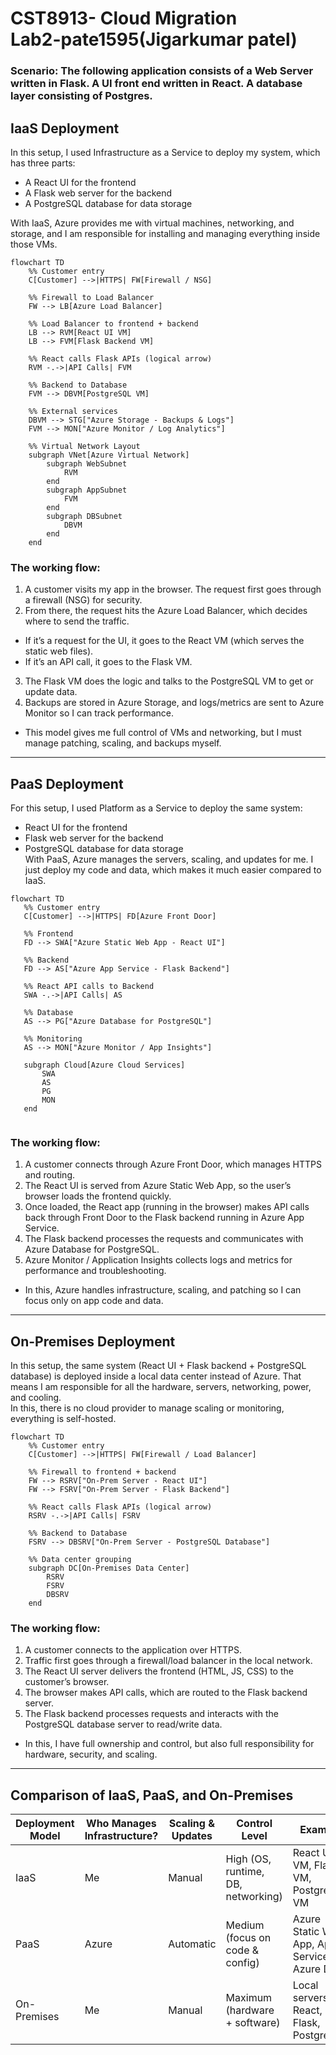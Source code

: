 # CST8913- Cloud Migration <br> Lab2-pate1595(Jigarkumar patel) 
### Scenario: The following application consists of a Web Server written in Flask. A UI front end written in React. A database layer consisting of Postgres.


## IaaS Deployment

In this setup, I used Infrastructure as a Service to deploy my system, which has three parts:
- A React UI for the frontend <br>
- A Flask web server for the backend<br>
- A PostgreSQL database for data storage

With IaaS, Azure provides me with virtual machines, networking, and storage, and I am responsible for installing and managing everything inside those VMs.

```mermaid
flowchart TD
    %% Customer entry
    C[Customer] -->|HTTPS| FW[Firewall / NSG]

    %% Firewall to Load Balancer
    FW --> LB[Azure Load Balancer]

    %% Load Balancer to frontend + backend
    LB --> RVM[React UI VM]
    LB --> FVM[Flask Backend VM]

    %% React calls Flask APIs (logical arrow)
    RVM -.->|API Calls| FVM

    %% Backend to Database
    FVM --> DBVM[PostgreSQL VM]

    %% External services
    DBVM --> STG["Azure Storage - Backups & Logs"]
    FVM --> MON["Azure Monitor / Log Analytics"]

    %% Virtual Network Layout
    subgraph VNet[Azure Virtual Network]
        subgraph WebSubnet
            RVM
        end
        subgraph AppSubnet
            FVM
        end
        subgraph DBSubnet
            DBVM
        end
    end

```

### The working flow:
1) A customer visits my app in the browser. The request first goes through a firewall (NSG) for security.
2) From there, the request hits the Azure Load Balancer, which decides where to send the traffic.
- If it’s a request for the UI, it goes to the React VM (which serves the static web files).
- If it’s an API call, it goes to the Flask VM.
3) The Flask VM does the logic and talks to the PostgreSQL VM to get or update data.
4) Backups are stored in Azure Storage, and logs/metrics are sent to Azure Monitor so I can track performance.

* This model gives me full control of VMs and networking, but I must manage patching, scaling, and backups myself.
--- 

## PaaS Deployment
For this setup, I used Platform as a Service to deploy the same system:<br> 
- React UI for the frontend<br>
- Flask web server for the backend<br>
- PostgreSQL database for data storage<br>
With PaaS, Azure manages the servers, scaling, and updates for me. I just deploy my code and data, which makes it much easier compared to IaaS.

 ```mermaid
flowchart TD
    %% Customer entry
    C[Customer] -->|HTTPS| FD[Azure Front Door]

    %% Frontend
    FD --> SWA["Azure Static Web App - React UI"]

    %% Backend
    FD --> AS["Azure App Service - Flask Backend"]

    %% React API calls to Backend
    SWA -.->|API Calls| AS

    %% Database
    AS --> PG["Azure Database for PostgreSQL"]

    %% Monitoring
    AS --> MON["Azure Monitor / App Insights"]

    subgraph Cloud[Azure Cloud Services]
        SWA
        AS
        PG
        MON
    end


 ```

### The working flow:
1) A customer connects through Azure Front Door, which manages HTTPS and routing.
2) The React UI is served from Azure Static Web App, so the user’s browser loads the frontend quickly.
3) Once loaded, the React app (running in the browser) makes API calls back through Front Door to the Flask backend running in Azure App Service.
4) The Flask backend processes the requests and communicates with Azure Database for PostgreSQL.
5) Azure Monitor / Application Insights collects logs and metrics for performance and troubleshooting.

* In this, Azure handles infrastructure, scaling, and patching so I can focus only on app code and data.

--- 
## On-Premises Deployment

In this setup, the same system (React UI + Flask backend + PostgreSQL database) is deployed inside a local data center instead of Azure. 
That means I am responsible for all the hardware, servers, networking, power, and cooling.<br>
In this, there is no cloud provider to manage scaling or monitoring, everything is self-hosted.

```mermaid
flowchart TD
    %% Customer entry
    C[Customer] -->|HTTPS| FW[Firewall / Load Balancer]

    %% Firewall to frontend + backend
    FW --> RSRV["On-Prem Server - React UI"]
    FW --> FSRV["On-Prem Server - Flask Backend"]

    %% React calls Flask APIs (logical arrow)
    RSRV -.->|API Calls| FSRV

    %% Backend to Database
    FSRV --> DBSRV["On-Prem Server - PostgreSQL Database"]

    %% Data center grouping
    subgraph DC[On-Premises Data Center]
        RSRV
        FSRV
        DBSRV
    end

```
### The working flow:
1) A customer connects to the application over HTTPS.
2) Traffic first goes through a firewall/load balancer in the local network.
3) The React UI server delivers the frontend (HTML, JS, CSS) to the customer’s browser.
4) The browser makes API calls, which are routed to the Flask backend server.
5) The Flask backend processes requests and interacts with the PostgreSQL database server to read/write data.
* In this, I have full ownership and control, but also full responsibility for hardware, security, and scaling.

--- 

## Comparison of IaaS, PaaS, and On-Premises

| Deployment Model | Who Manages Infrastructure? | Scaling & Updates | Control Level | Example  |
|------------------|-----------------------------|------------------|---------------|----------------------|
| IaaS         | Me                 | Manual           | High (OS, runtime, DB, networking) | React UI VM, Flask VM, PostgreSQL VM |
| PaaS         | Azure                       | Automatic        | Medium (focus on code & config)   | Azure Static Web App, App Service, Azure DB |
| On-Premises  | Me              | Manual           | Maximum (hardware + software)     | Local servers for React, Flask, PostgreSQL |


